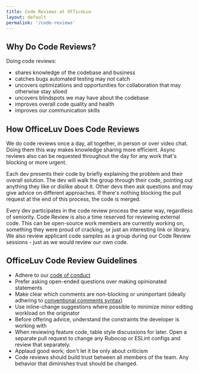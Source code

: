 ```yaml
---
title: Code Reviews at OfficeLuv
layout: default
permalink: '/code-reviews'
---
```


## Why Do Code Reviews?

Doing code reviews:

- shares knowledge of the codebase and business
- catches bugs automated testing may not catch
- uncovers optimizations and opportunities for collaboration that may otherwise stay siloed
- uncovers blindspots we may have about the codebase
- improves overall code quality and health
- improves our communication skills

## How OfficeLuv Does Code Reviews

We do code reviews once a day, all together, in person or over video chat. Doing them this way makes knowledge sharing more efficient. Async reviews also can be requested throughout the day for any work that's blocking or more urgent.

Each dev presents their code by briefly explaining the problem and their overall solution. The dev will walk the group through their code, pointing out anything they like or dislike about it. Other devs then ask questions and may give advice on different approaches. If there's nothing blocking the pull request at the end of this process, the code is merged.

Every dev participates in the code review process the same way, regardless of seniority.
Code Review is also a time reserved for reviewing external code. This can be open-source work members are currently working on, something they were proud of cracking, or just an interesting link or library.
We also review applicant code samples as a group during our Code Review sessions - just as we would review our own code.

## OfficeLuv Code Review Guidelines
- Adhere to our [code of conduct](/code-of-conduct)
- Prefer asking open-ended questions over making opinionated statements
- Make clear which comments are non-blocking or unimportant (ideally adhering to [conventional comments syntax](https://conventionalcomments.org)) 
- Use inline-change suggestions where possible to minimize minor editing workload on the originator
- Before offering advice, understand the constraints the developer is working with
- When reviewing feature code, table style discussions for later. Open a separate pull request to change any Rubocop or ESLint configs and review that separately.
- Applaud good work; don't let it be only about criticism
- Code reviews should build trust between all members of the team. Any behavior that diminishes trust should be changed.
